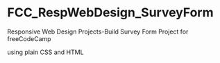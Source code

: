 # FCC_RespWebDesign_SurveyForm

Responsive Web Design Projects-Build Survey Form Project for freeCodeCamp

using plain CSS and HTML
